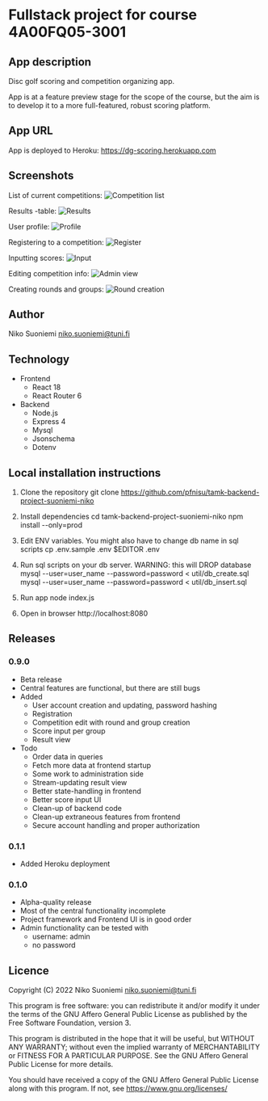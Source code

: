 # Fullstack project for course 4A00FQ05-3001

## App description

Disc golf scoring and competition organizing app.

App is at a feature preview stage for the scope of the course, but the aim is to develop it to a more full-featured, robust scoring platform.

## App URL

App is deployed to Heroku: <https://dg-scoring.herokuapp.com>

## Screenshots

List of current competitions:
![Competition list](/../screenshots/blob/screenshots/screenshots/complist.png?raw=true)

Results -table:
![Results](/../screenshots/blob/screenshots/screenshots/scoretable.png?raw=true)

User profile:
![Profile](/../screenshots/blob/screenshots/screenshots/profile.png?raw=true)

Registering to a competition:
![Register](/../screenshots/blob/screenshots/screenshots/register.png?raw=true)

Inputting scores:
![Input](/../screenshots/blob/screenshots/screenshots/scoreinput.png?raw=true)

Editing competition info:
![Admin view](/../screenshots/blob/screenshots/screenshots/admin.png?raw=true)

Creating rounds and groups:
![Round creation](/../screenshots/blob/screenshots/screenshots/createround.png?raw=true)

## Author

Niko Suoniemi <niko.suoniemi@tuni.fi>

## Technology

* Frontend
    * React 18
    * React Router 6
* Backend
    * Node.js
    * Express 4
    * Mysql
    * Jsonschema
    * Dotenv

## Local installation instructions

1. Clone the repository
    git clone https://github.com/pfnisu/tamk-backend-project-suoniemi-niko

2. Install dependencies
    cd tamk-backend-project-suoniemi-niko
    npm install --only=prod

3. Edit ENV variables. You might also have to change db name in sql scripts
    cp .env.sample .env
    $EDITOR .env

4. Run sql scripts on your db server. WARNING: this will DROP database
    mysql --user=user_name --password=password < util/db_create.sql
    mysql --user=user_name --password=password < util/db_insert.sql

5. Run app
    node index.js

6. Open in browser
    http://localhost:8080

## Releases

### 0.9.0

* Beta release
* Central features are functional, but there are still bugs
* Added
    * User account creation and updating, password hashing
    * Registration
    * Competition edit with round and group creation
    * Score input per group
    * Result view
* Todo
    * Order data in queries
    * Fetch more data at frontend startup
    * Some work to administration side
    * Stream-updating result view
    * Better state-handling in frontend
    * Better score input UI
    * Clean-up of backend code
    * Clean-up extraneous features from frontend
    * Secure account handling and proper authorization

### 0.1.1

* Added Heroku deployment

### 0.1.0

* Alpha-quality release
* Most of the central functionality incomplete
* Project framework and Frontend UI is in good order
* Admin functionality can be tested with
    * username: admin
    * no password

## Licence

Copyright (C) 2022 Niko Suoniemi <niko.suoniemi@tuni.fi>

This program is free software: you can redistribute it and/or modify it under the terms of the GNU Affero General Public License as published by the Free Software Foundation, version 3.

This program is distributed in the hope that it will be useful, but WITHOUT ANY WARRANTY; without even the implied warranty of MERCHANTABILITY or FITNESS FOR A PARTICULAR PURPOSE. See the GNU Affero General Public License for more details.

You should have received a copy of the GNU Affero General Public License along with this program. If not, see <https://www.gnu.org/licenses/>
